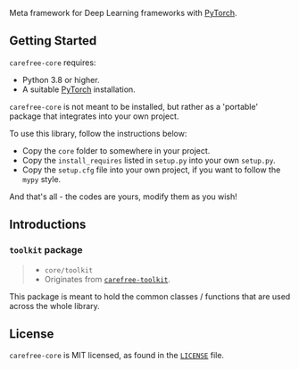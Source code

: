 Meta framework for Deep Learning frameworks with [PyTorch](https://pytorch.org/).

## Getting Started

`carefree-core` requires:

- Python 3.8 or higher.
- A suitable [PyTorch](https://pytorch.org/) installation.

`carefree-core` is not meant to be installed, but rather as a 'portable' package that integrates into your own project.

To use this library, follow the instructions below:

- Copy the `core` folder to somewhere in your project.
- Copy the `install_requires` listed in `setup.py` into your own `setup.py`.
- Copy the `setup.cfg` file into your own project, if you want to follow the `mypy` style.

And that's all - the codes are yours, modify them as you wish!

## Introductions

### `toolkit` package

> - `core/toolkit`
> - Originates from [`carefree-toolkit`](https://github.com/carefree0910/carefree-toolkit).

This package is meant to hold the common classes / functions that are used across the whole library.

## License

`carefree-core` is MIT licensed, as found in the [`LICENSE`](https://github.com/carefree0910/carefree-core/blob/main/LICENSE) file.
